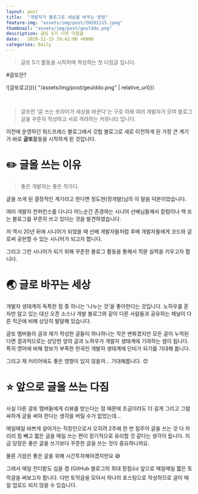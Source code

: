 ```yaml
---
layout: post
title:  "개발자가 블로그로 세상을 바꾸는 방법"
feature-img: "assets/img/post/20201115.jpeg"
thumbnail: "assets/img/post/geulddo.png"
description: 글또 5기 시작 다짐글
date:   2020-11-15 19:42:00 +0900
categories: Daily
---
```


> 글또 5기 활동을 시작하며 작성하는 첫 다짐글 입니다.

#글또란?

![글또로고]({{ "/assets/img/post/geulddo.png" | relative_url}})

<br>

> 글또란 '글 쓰는 또라이가 세상을 바꾼다'는 구호 아래 
> 여러 개발자가 모여 블로그 글을 꾸준히 작성하고 서로 격려하는 커뮤니티 입니다. 

이전에 운영하던 워드프레스 블로그에서 깃헙 블로그로 새로 이전하게 된 
가장 큰 계기가 바로 **글또**활동을 시작하게 된 것입니다. 

# ✏️ 글을 쓰는 이유 

> 좋은 개발자는 좋은 작가다.

글을 쓰게 된 결정적인 계기라고 한다면 정도현(정개발)님의 이 말씀 덕분이었습니다. 

여러 개발자 컨퍼런스를 다니다 어느순간 존경하는 시니어 선배님들께서 
칼럼이나 책 또는 블로그를 꾸준히 쓰고 있다는 것을 발견하였습니다. 

저 역시 20년 뒤에 시니어가 되었을 때 선배 개발자들처럼 후배 개발자들에게 
코드와 글로써 공헌할 수 있는 시니어가 되고자 합니다. 

그리고 그런 시니어가 되기 위해 꾸준한 블로그 활동을 통해서 작문 실력을 키우고자 합니다. 

# 🌏 글로 바꾸는 세상

개발자 생태계의 독특한 점 중 하나는 '나누는 것'을 좋아한다는 것입니다. 
노하우를 혼자만 알고 있는 대신 오픈 소스나 개발 블로그와 같이 
다른 사람들과 공유하는 채널이 다른 직군에 비해 상당히 발달해 있습니다. 

글또 멤버들의 글과 제가 작성한 글들이 하나하나는 작은 변화겠지만 모든 글이 누적된다면
결과적으로는 상당한 양의 글과 노하우가 개발자 생태계에 기여하는 셈이 됩니다.
특히 영어에 비해 정보가 부족한 한국인 개발자 생태계에 단비가 되기를 기대해 봅니다.

그리고 제 커리어에도 좋은 영향이 있지 않을까... 기대해봅니다. 😊

# ⭐️ 앞으로 글을 쓰는 다짐

사실 다른 글또 멤버들에게 리뷰를 받는다는 점 때문에 
조금이라도 더 길게 그리고 그럴싸하게 글을 써야 한다는 생각을 버릴 수가 없었는데...

매일매일 바쁘게 살아가는 직장인으로서 오히려 2주에 한 번 힘주어 글을 쓰는 것 다
차리리 힘 빼고 짧은 글을 매일 쓰는 편이 장기적으로 유리할 것 같다는 생각이 듭니다.
지금 당장은 좋은 글을 쓰기보다 꾸준한 글을 쓰는 것이 중요하니까요.

물론 가끔은 좋은 글을 위해 시간투자해야겠지만요 😅

그래서 매일 잔디밭도 심을 겸 (GitHub 블로그의 최대 장점👍)
앞으로 매일매일 짧은 토막글을 써보고자 합니다. 
다만 토막글을 모아서 하나의 포스팅으로 작성하므로 글이 매일 업로드 되지 않을 수 있습니다.
